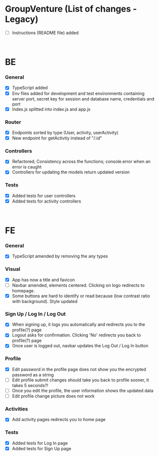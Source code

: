 # GroupVenture (List of changes - Legacy)
- [ ] Instructions (README file) added

<br />

# BE
### General
- [x] TypeScript added
- [x] Env files added for development and test environments containing server port, secret key for session and database name, credentials and port
- [x] Index.js splitted into index.js and app.js

### Router
- [x] Endpoints sorted by type (User, activity, userActivity)
- [x] New endpoint for getActivity instead of "/:id"

### Controllers
- [x] Refactored; Consistency across the functions; console.error when an error is caught
- [x] Controllers for updating the models return updated version

### Tests
- [x] Added tests for user controllers
- [x] Added tests for activity controllers

<br />

# FE
### General
- [x] TypeScript amended by removing the any types

### Visual
- [x] App has now a title and favicon
- [ ] Navbar amended, elements centered. Clicking on logo redirects to homepage.
- [x] Some buttons are hard to identify or read because (low contrast ratio with background). Style updated

### Sign Up / Log In / Log Out
- [x] When signing up, it logs you automatically and redirects you to the profile(?) page
- [x] Logout asks for confirmation. Clicking 'No' redirects you back to profile(?) page
- [x] Once user is logged out, navbar updates the Log Out / Log In button

### Profile
- [x] Edit password in the profile page does not show you the encrypted password as a string
- [ ] Edit profile submit changes should take you back to profile sooner, it takes 5 seconds?!
- [ ] Once you edit the profile, the user information shows the updated data
- [ ] Edit profile change picture does not work

### Activities
- [x] Add activity pages redirects you to home page

### Tests
- [x] Added tests for Log In page
- [x] Added tests for Sign Up page
